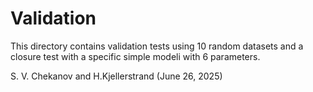 # Validation

This directory contains validation tests using 10 random datasets and a closure test with a specific simple modeli with 6 parameters.

S. V. Chekanov and H.Kjellerstrand (June 26, 2025)

